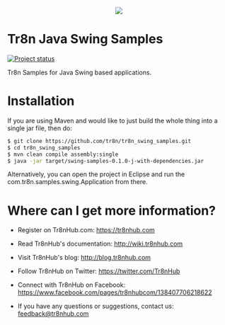 <p align="center">
  <img src="https://raw.github.com/tr8n/tr8n/master/doc/screenshots/tr8nlogo.png">
</p>

Tr8n Java Swing Samples
===

[![Project status](http://stillmaintained.com/tr8n/tr8n_swing_samples.png)](http://stillmaintained.com/tr8n/tr8n_swing_samples.png)

Tr8n Samples for Java Swing based applications.

Installation
==================

If you are using Maven and would like to just build the whole thing into a single jar file, then do:

```bash
$ git clone https://github.com/tr8n/tr8n_swing_samples.git
$ cd tr8n_swing_samples
$ mvn clean compile assembly:single
$ java -jar target/swing-samples-0.1.0-j-with-dependencies.jar
```

Alternatively, you can open the project in Eclipse and run the com.tr8n.samples.swing.Application from there.


Where can I get more information?
==================

* Register on Tr8nHub.com: https://tr8nhub.com

* Read Tr8nHub's documentation: http://wiki.tr8nhub.com

* Visit Tr8nHub's blog: http://blog.tr8nhub.com

* Follow Tr8nHub on Twitter: https://twitter.com/Tr8nHub

* Connect with Tr8nHub on Facebook: https://www.facebook.com/pages/tr8nhubcom/138407706218622

* If you have any questions or suggestions, contact us: feedback@tr8nhub.com
